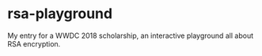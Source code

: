# rsa-playground
My entry for a WWDC 2018 scholarship, an interactive playground all about RSA encryption.
